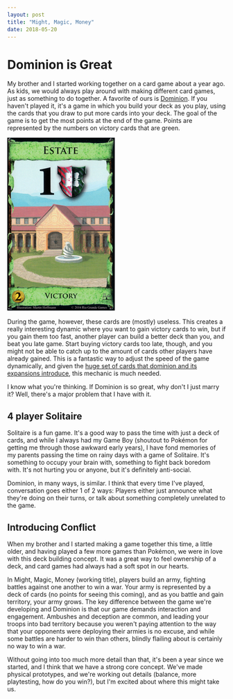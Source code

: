 ```yaml
---
layout: post
title: "Might, Magic, Money"
date: 2018-05-20
---
```


# Dominion is Great

My brother and I started working together on a card game about a year ago.  As kids, we would always play around with making different card games, just as something to do together.  A favorite of ours is [Dominion](https://boardgamegeek.com/boardgame/36218/dominion).  If you haven't played it, it's a game in which you build your deck as you play, using the cards that you draw to put more cards into your deck.  The goal of the game is to get the most points at the end of the game.  Points are represented by the numbers on victory cards that are green.

<img src="/media/estate.png" alt="A victory card" title="A victory card"/>

During the game, however, these cards are (mostly) useless.  This creates a really interesting dynamic where you want to gain victory cards to win, but if you gain them too fast, another player can build a better deck than you, and beat you late game.  Start buying victory cards too late, though, and you might not be able to catch up to the amount of cards other players have already gained.  This is a fantastic way to adjust the speed of the game dynamically, and given the [huge set of cards that dominion and its expansions introduce](http://wiki.dominionstrategy.com/index.php/List_of_Cards_by_Qvist_Rankings), this mechanic is much needed.

I know what you're thinking.  If Dominion is so great, why don't I just marry it?  Well, there's a major problem that I have with it.

## 4 player Solitaire

Solitaire is a fun game.  It's a good way to pass the time with just a deck of cards, and while I always had my Game Boy (shoutout to Pokémon for getting me through those awkward early years), I have fond memories of my parents passing the time on rainy days with a game of Solitaire.  It's something to occupy your brain with, something to fight back boredom with.  It's not hurting you or anyone, but it's definitely anti-social.

Dominion, in many ways, is similar.  I think that every time I've played, conversation goes either 1 of 2 ways:  Players either just announce what they're doing on their turns, or talk about something completely unrelated to the game.  

## Introducing Conflict

When my brother and I started making a game together this time, a little older, and having played a few more games than Pokémon, we were in love with this deck building concept.  It was a great way to feel ownership of a deck, and card games had always had a soft spot in our hearts.

In Might, Magic, Money (working title), players build an army, fighting battles against one another to win a war.  Your army is represented by a deck of cards (no points for seeing this coming), and as you battle and gain territory, your army grows.  The key difference between the game we're developing and Dominion is that our game demands interaction and engagement.  Ambushes and deception are common, and leading your troops into bad territory because you weren't paying attention to the way that your opponents were deploying their armies is no excuse, and while some battles are harder to win than others, blindly flailing about is certainly no way to win a war.

Without going into too much more detail than that, it's been a year since we started, and I think that we have a strong core concept.  We've made physical prototypes, and we're working out details (balance, more playtesting, how do you win?), but I'm excited about where this might take us.